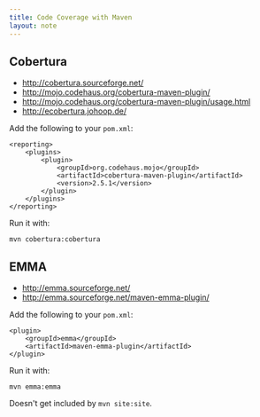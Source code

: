 ```yaml
---
title: Code Coverage with Maven
layout: note
---
```


## Cobertura

* http://cobertura.sourceforge.net/
* http://mojo.codehaus.org/cobertura-maven-plugin/
* http://mojo.codehaus.org/cobertura-maven-plugin/usage.html
* http://ecobertura.johoop.de/

Add the following to your `pom.xml`:

	<reporting>
	 	<plugins>
			<plugin>
	    		<groupId>org.codehaus.mojo</groupId>
	    		<artifactId>cobertura-maven-plugin</artifactId>
	    		<version>2.5.1</version>
	    	</plugin>
		</plugins>
	</reporting>

Run it with:

	mvn cobertura:cobertura

## EMMA

* http://emma.sourceforge.net/
* http://emma.sourceforge.net/maven-emma-plugin/

Add the following to your `pom.xml`:

	<plugin>
		<groupId>emma</groupId>
		<artifactId>maven-emma-plugin</artifactId>
	</plugin>

Run it with:

	mvn emma:emma
	
Doesn't get included by `mvn site:site`.
